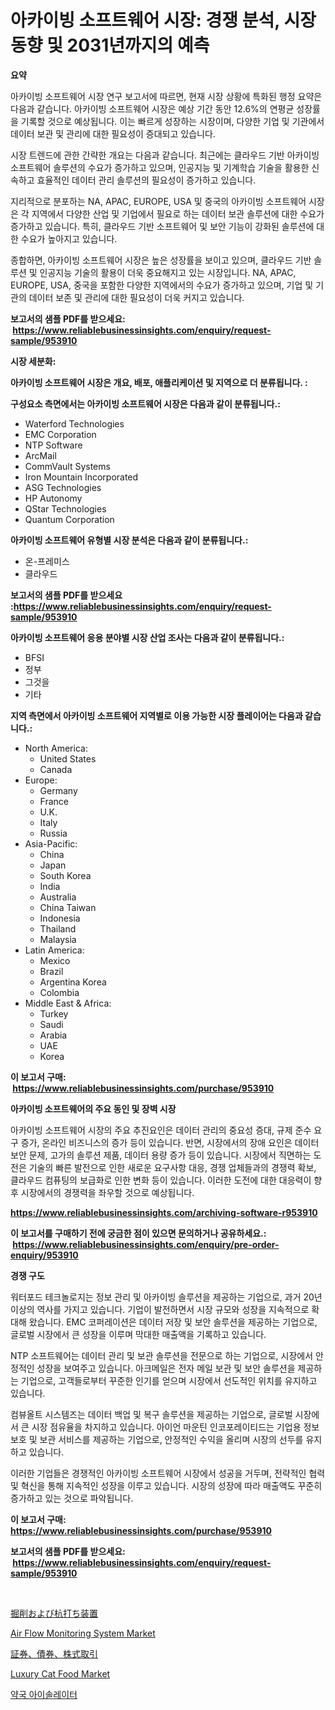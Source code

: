 <p><h1>아카이빙 소프트웨어 시장: 경쟁 분석, 시장 동향 및 2031년까지의 예측</h1></p><p><strong>요약</strong></p>
<p><p>아카이빙 소프트웨어 시장 연구 보고서에 따르면, 현재 시장 상황에 특화된 행정 요약은 다음과 같습니다. 아카이빙 소프트웨어 시장은 예상 기간 동안 12.6%의 연평균 성장률을 기록할 것으로 예상됩니다. 이는 빠르게 성장하는 시장이며, 다양한 기업 및 기관에서 데이터 보관 및 관리에 대한 필요성이 증대되고 있습니다.</p><p>시장 트렌드에 관한 간략한 개요는 다음과 같습니다. 최근에는 클라우드 기반 아카이빙 소프트웨어 솔루션의 수요가 증가하고 있으며, 인공지능 및 기계학습 기술을 활용한 신속하고 효율적인 데이터 관리 솔루션의 필요성이 증가하고 있습니다.</p><p>지리적으로 분포하는 NA, APAC, EUROPE, USA 및 중국의 아카이빙 소프트웨어 시장은 각 지역에서 다양한 산업 및 기업에서 필요로 하는 데이터 보관 솔루션에 대한 수요가 증가하고 있습니다. 특히, 클라우드 기반 소프트웨어 및 보안 기능이 강화된 솔루션에 대한 수요가 높아지고 있습니다.</p><p>종합하면, 아카이빙 소프트웨어 시장은 높은 성장률을 보이고 있으며, 클라우드 기반 솔루션 및 인공지능 기술의 활용이 더욱 중요해지고 있는 시장입니다. NA, APAC, EUROPE, USA, 중국을 포함한 다양한 지역에서의 수요가 증가하고 있으며, 기업 및 기관의 데이터 보존 및 관리에 대한 필요성이 더욱 커지고 있습니다.</p></p>
<p><strong>보고서의 샘플 PDF를 받으세요: &nbsp;<a href="https://www.reliablebusinessinsights.com/enquiry/request-sample/953910">https://www.reliablebusinessinsights.com/enquiry/request-sample/953910</a></strong></p>
<p><strong>시장 세분화:</strong></p>
<p><strong> 아카이빙 소프트웨어 시장은 개요, 배포, 애플리케이션 및 지역으로 더 분류됩니다. :</strong></p>
<p><strong>구성요소 측면에서는 아카이빙 소프트웨어 시장은 다음과 같이 분류됩니다.:</strong></p>
<p><ul><li>Waterford Technologies</li><li>EMC Corporation</li><li>NTP Software</li><li>ArcMail</li><li>CommVault Systems</li><li>Iron Mountain Incorporated</li><li>ASG Technologies</li><li>HP Autonomy</li><li>QStar Technologies</li><li>Quantum Corporation</li></ul></p>
<p><strong> 아카이빙 소프트웨어 유형별 시장 분석은 다음과 같이 분류됩니다.:</strong></p>
<p><ul><li>온-프레미스</li><li>클라우드</li></ul></p>
<p><strong>보고서의 샘플 PDF를 받으세요 :<a href="https://www.reliablebusinessinsights.com/enquiry/request-sample/953910">https://www.reliablebusinessinsights.com/enquiry/request-sample/953910</a></strong></p>
<p><strong> 아카이빙 소프트웨어 응용 분야별 시장 산업 조사는 다음과 같이 분류됩니다.:</strong></p>
<p><ul><li>BFSI</li><li>정부</li><li>그것을</li><li>기타</li></ul></p>
<p><strong>지역 측면에서 아카이빙 소프트웨어 지역별로 이용 가능한 시장 플레이어는 다음과 같습니다.:</strong></p>
<p><ul>
    <li>
        North America:
        <ul>
            <li>United States</li>
            <li>Canada</li>
        </ul>
    </li>
    <li>
        Europe:
        <ul>
            <li>Germany</li>
            <li>France</li>
            <li>U.K.</li>
            <li>Italy</li>
            <li>Russia</li>
        </ul>
    </li>
    <li>
        Asia-Pacific:
        <ul>
            <li>China</li>
            <li>Japan</li>
            <li>South Korea</li>
            <li>India</li>
            <li>Australia</li>
            <li>China Taiwan</li>
            <li>Indonesia</li>
            <li>Thailand</li>
            <li>Malaysia</li>
        </ul>
    </li>
    <li>
        Latin America:
        <ul>
            <li>Mexico</li>
            <li>Brazil</li>
            <li>Argentina Korea</li>
            <li>Colombia</li>
        </ul>
    </li>
    <li>
        Middle East & Africa:
        <ul>
            <li>Turkey</li>
            <li>Saudi</li>
            <li>Arabia</li>
            <li>UAE</li>
            <li>Korea</li>
        </ul>
    </li>
    </ul></p>
<p><strong>이 보고서 구매: &nbsp;<a href="https://www.reliablebusinessinsights.com/purchase/953910">https://www.reliablebusinessinsights.com/purchase/953910</a></strong></p>
<p><strong>아카이빙 소프트웨어의 주요 동인 및 장벽 시장</strong></p>
<p><p>아카이빙 소프트웨어 시장의 주요 추진요인은 데이터 관리의 중요성 증대, 규제 준수 요구 증가, 온라인 비즈니스의 증가 등이 있습니다. 반면, 시장에서의 장애 요인은 데이터 보안 문제, 고가의 솔루션 제품, 데이터 용량 증가 등이 있습니다. 시장에서 직면하는 도전은 기술의 빠른 발전으로 인한 새로운 요구사항 대응, 경쟁 업체들과의 경쟁력 확보, 클라우드 컴퓨팅의 보급화로 인한 변화 등이 있습니다. 이러한 도전에 대한 대응력이 향후 시장에서의 경쟁력을 좌우할 것으로 예상됩니다.</p></p>
<p><strong><a href="https://www.reliablebusinessinsights.com/archiving-software-r953910">https://www.reliablebusinessinsights.com/archiving-software-r953910</a></strong></p>
<p><strong>이 보고서를 구매하기 전에 궁금한 점이 있으면 문의하거나 공유하세요.: &nbsp;<a href="https://www.reliablebusinessinsights.com/enquiry/pre-order-enquiry/953910">https://www.reliablebusinessinsights.com/enquiry/pre-order-enquiry/953910</a></strong></p>
<p><strong>경쟁 구도</strong></p>
<p><p>워터포드 테크놀로지는 정보 관리 및 아카이빙 솔루션을 제공하는 기업으로, 과거 20년 이상의 역사를 가지고 있습니다. 기업이 발전하면서 시장 규모와 성장을 지속적으로 확대해 왔습니다. EMC 코퍼레이션은 데이터 저장 및 보안 솔루션을 제공하는 기업으로, 글로벌 시장에서 큰 성장을 이루며 막대한 매출액을 기록하고 있습니다.</p><p>NTP 소프트웨어는 데이터 관리 및 보관 솔루션을 전문으로 하는 기업으로, 시장에서 안정적인 성장을 보여주고 있습니다. 아크메일은 전자 메일 보관 및 보안 솔루션을 제공하는 기업으로, 고객들로부터 꾸준한 인기를 얻으며 시장에서 선도적인 위치를 유지하고 있습니다.</p><p>컴뷰올트 시스템즈는 데이터 백업 및 복구 솔루션을 제공하는 기업으로, 글로벌 시장에서 큰 시장 점유율을 차지하고 있습니다. 아이언 마운틴 인코포레이티드는 기업용 정보 보호 및 보관 서비스를 제공하는 기업으로, 안정적인 수익을 올리며 시장의 선두를 유지하고 있습니다.</p><p>이러한 기업들은 경쟁적인 아카이빙 소프트웨어 시장에서 성공을 거두며, 전략적인 협력 및 혁신을 통해 지속적인 성장을 이루고 있습니다. 시장의 성장에 따라 매출액도 꾸준히 증가하고 있는 것으로 파악됩니다.</p></p>
<p><strong>이 보고서 구매: &nbsp; <a href="https://www.reliablebusinessinsights.com/purchase/953910">https://www.reliablebusinessinsights.com/purchase/953910</a></strong></p>
<p><strong>보고서의 샘플 PDF를 받으세요: &nbsp;<a href="https://www.reliablebusinessinsights.com/enquiry/request-sample/953910">https://www.reliablebusinessinsights.com/enquiry/request-sample/953910</a></strong><strong></strong></p>
<p>&nbsp;</p>
<p><p><a href="https://github.com/AaronVargas43/Market-Research-Report-List-1/blob/main/377594780308.md">掘削および杭打ち装置</a></p><p><a href="https://github.com/kosella/Market-Research-Report-List-3/blob/main/air-flow-monitoring-system-market.md">Air Flow Monitoring System Market</a></p><p><a href="https://github.com/CloydAbbott2023/Market-Research-Report-List-1/blob/main/756468880309.md">証券、債券、株式取引</a></p><p><a href="https://issuu.com/reportprime-2/docs/luxury-cat-food-market-size-2030.pptx">Luxury Cat Food Market</a></p><p><a href="https://medium.com/@delaneywill28/%EC%95%BD%EA%B5%AD-%EC%96%BC%EB%A0%88%EC%9D%B4%ED%84%B0-%EC%8B%9C%EC%9E%A5-%EB%B6%84%EC%84%9D-cagr-%EC%8B%9C%EC%9E%A5-%EC%84%B8%EB%B6%84%ED%99%94-%EB%B0%8F-%EA%B8%80%EB%A1%9C%EB%B2%8C-%EC%82%B0%EC%97%85-%EA%B0%9C%EC%9A%94-fbb2bdc5a571">약국 아이솔레이터</a></p></p>